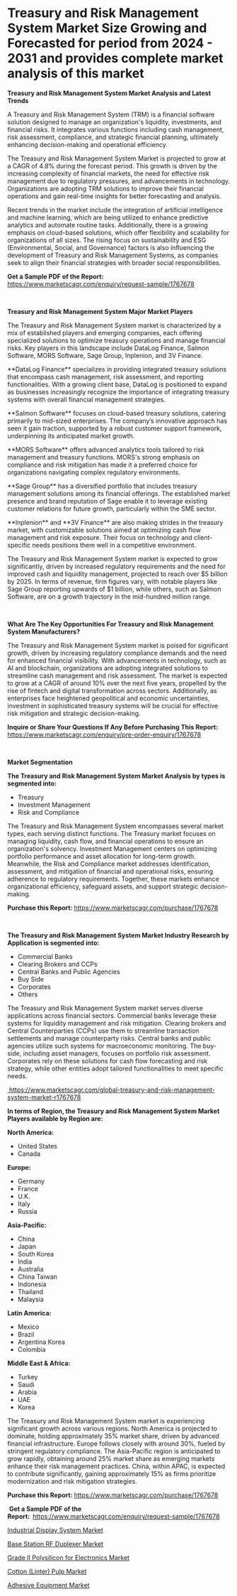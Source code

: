 <p><h1>Treasury and Risk Management System Market Size Growing and Forecasted for period from 2024 - 2031 and provides complete market analysis of this market</h1></p><p><strong>Treasury and Risk Management System Market Analysis and Latest Trends</strong></p>
<p><p>A Treasury and Risk Management System (TRM) is a financial software solution designed to manage an organization's liquidity, investments, and financial risks. It integrates various functions including cash management, risk assessment, compliance, and strategic financial planning, ultimately enhancing decision-making and operational efficiency.</p><p>The Treasury and Risk Management System Market is projected to grow at a CAGR of 4.8% during the forecast period. This growth is driven by the increasing complexity of financial markets, the need for effective risk management due to regulatory pressures, and advancements in technology. Organizations are adopting TRM solutions to improve their financial operations and gain real-time insights for better forecasting and analysis.</p><p>Recent trends in the market include the integration of artificial intelligence and machine learning, which are being utilized to enhance predictive analytics and automate routine tasks. Additionally, there is a growing emphasis on cloud-based solutions, which offer flexibility and scalability for organizations of all sizes. The rising focus on sustainability and ESG (Environmental, Social, and Governance) factors is also influencing the development of Treasury and Risk Management Systems, as companies seek to align their financial strategies with broader social responsibilities.</p></p>
<p><strong>Get a Sample PDF of the Report:&nbsp;</strong> <a href="https://www.marketscagr.com/enquiry/request-sample/1767678?utm_campaign=1576&utm_medium=2&utm_source=Github&utm_content=ia&utm_term=13102024&utm_id=treasury-and-risk-management-system">https://www.marketscagr.com/enquiry/request-sample/1767678</a></p>
<p>&nbsp;</p>
<p><strong>Treasury and Risk Management System Major Market Players</strong></p>
<p><p>The Treasury and Risk Management System market is characterized by a mix of established players and emerging companies, each offering specialized solutions to optimize treasury operations and manage financial risks. Key players in this landscape include DataLog Finance, Salmon Software, MORS Software, Sage Group, Inplenion, and 3V Finance.</p><p>**DataLog Finance** specializes in providing integrated treasury solutions that encompass cash management, risk assessment, and reporting functionalities. With a growing client base, DataLog is positioned to expand as businesses increasingly recognize the importance of integrating treasury systems with overall financial management strategies.</p><p>**Salmon Software** focuses on cloud-based treasury solutions, catering primarily to mid-sized enterprises. The company’s innovative approach has seen it gain traction, supported by a robust customer support framework, underpinning its anticipated market growth.</p><p>**MORS Software** offers advanced analytics tools tailored to risk management and treasury functions. MORS's strong emphasis on compliance and risk mitigation has made it a preferred choice for organizations navigating complex regulatory environments.</p><p>**Sage Group** has a diversified portfolio that includes treasury management solutions among its financial offerings. The established market presence and brand reputation of Sage enable it to leverage existing customer relations for future growth, particularly within the SME sector.</p><p>**Inplenion** and **3V Finance** are also making strides in the treasury market, with customizable solutions aimed at optimizing cash flow management and risk exposure. Their focus on technology and client-specific needs positions them well in a competitive environment.</p><p>The Treasury and Risk Management System market is expected to grow significantly, driven by increased regulatory requirements and the need for improved cash and liquidity management, projected to reach over $5 billion by 2025. In terms of revenue, firm figures vary, with notable players like Sage Group reporting upwards of $1 billion, while others, such as Salmon Software, are on a growth trajectory in the mid-hundred million range.</p></p>
<p>&nbsp;</p>
<p><strong>What Are The Key Opportunities For Treasury and Risk Management System Manufacturers?</strong></p>
<p><p>The Treasury and Risk Management System market is poised for significant growth, driven by increasing regulatory compliance demands and the need for enhanced financial visibility. With advancements in technology, such as AI and blockchain, organizations are adopting integrated solutions to streamline cash management and risk assessment. The market is expected to grow at a CAGR of around 10% over the next five years, propelled by the rise of fintech and digital transformation across sectors. Additionally, as enterprises face heightened geopolitical and economic uncertainties, investment in sophisticated treasury systems will be crucial for effective risk mitigation and strategic decision-making.</p></p>
<p><strong>Inquire or Share Your Questions If Any Before Purchasing This Report:</strong> <a href="https://www.marketscagr.com/enquiry/pre-order-enquiry/1767678?utm_campaign=1576&utm_medium=2&utm_source=Github&utm_content=ia&utm_term=13102024&utm_id=treasury-and-risk-management-system">https://www.marketscagr.com/enquiry/pre-order-enquiry/1767678</a></p>
<p>&nbsp;</p>
<p><strong>Market Segmentation</strong></p>
<p><strong>The Treasury and Risk Management System Market Analysis by types is segmented into:</strong></p>
<p><ul><li>Treasury</li><li>Investment Management</li><li>Risk and Compliance</li></ul></p>
<p><p>The Treasury and Risk Management System encompasses several market types, each serving distinct functions. The Treasury market focuses on managing liquidity, cash flow, and financial operations to ensure an organization's solvency. Investment Management centers on optimizing portfolio performance and asset allocation for long-term growth. Meanwhile, the Risk and Compliance market addresses identification, assessment, and mitigation of financial and operational risks, ensuring adherence to regulatory requirements. Together, these markets enhance organizational efficiency, safeguard assets, and support strategic decision-making.</p></p>
<p><strong>Purchase this Report:&nbsp;</strong><a href="https://www.marketscagr.com/purchase/1767678?utm_campaign=1576&utm_medium=2&utm_source=Github&utm_content=ia&utm_term=13102024&utm_id=treasury-and-risk-management-system">https://www.marketscagr.com/purchase/1767678</a></p>
<p>&nbsp;</p>
<p><strong>The Treasury and Risk Management System Market Industry Research by Application is segmented into:</strong></p>
<p><ul><li>Commercial Banks</li><li>Clearing Brokers and CCPs</li><li>Central Banks and Public Agencies</li><li>Buy Side</li><li>Corporates</li><li>Others</li></ul></p>
<p><p>The Treasury and Risk Management System market serves diverse applications across financial sectors. Commercial banks leverage these systems for liquidity management and risk mitigation. Clearing brokers and Central Counterparties (CCPs) use them to streamline transaction settlements and manage counterparty risks. Central banks and public agencies utilize such systems for macroeconomic monitoring. The buy-side, including asset managers, focuses on portfolio risk assessment. Corporates rely on these solutions for cash flow forecasting and risk strategy, while other entities adopt tailored functionalities to meet specific needs.</p></p>
<p><a href="https://www.marketscagr.com/global-treasury-and-risk-management-system-market-r1767678?utm_campaign=1576&utm_medium=2&utm_source=Github&utm_content=ia&utm_term=13102024&utm_id=treasury-and-risk-management-system">&nbsp;https://www.marketscagr.com/global-treasury-and-risk-management-system-market-r1767678</a></p>
<p><strong>In terms of Region, the Treasury and Risk Management System Market Players available by Region are:</strong></p>
<p>
    <p> <strong> North America: </strong>
        <ul>
            <li>United States</li>
            <li>Canada</li>
        </ul>
        </p> 
    <p> <strong> Europe: </strong>
        <ul>
            <li>Germany</li>
            <li>France</li>
            <li>U.K.</li>
            <li>Italy</li>
            <li>Russia</li>
        </ul>
        </p> 
    <p> <strong> Asia-Pacific: </strong>
        <ul>
            <li>China</li>
            <li>Japan</li>
            <li>South Korea</li>
            <li>India</li>
            <li>Australia</li>
            <li>China Taiwan</li>
            <li>Indonesia</li>
            <li>Thailand</li>
            <li>Malaysia</li>
        </ul>
        </p> 
    <p> <strong> Latin America: </strong>
        <ul>
            <li>Mexico</li>
            <li>Brazil</li>
            <li>Argentina Korea</li>
            <li>Colombia</li>
        </ul>
        </p> 
    <p> <strong> Middle East & Africa: </strong>
        <ul>
            <li>Turkey</li>
            <li>Saudi</li>
            <li>Arabia</li>
            <li>UAE</li>
            <li>Korea</li>
        </ul>
    </p>
    </p>
<p><p>The Treasury and Risk Management System market is experiencing significant growth across various regions. North America is projected to dominate, holding approximately 35% market share, driven by advanced financial infrastructure. Europe follows closely with around 30%, fueled by stringent regulatory compliance. The Asia-Pacific region is anticipated to grow rapidly, obtaining around 25% market share as emerging markets enhance their risk management practices. China, within APAC, is expected to contribute significantly, gaining approximately 15% as firms prioritize modernization and risk mitigation strategies.</p></p>
<p><strong>Purchase this Report: </strong><a href="https://www.marketscagr.com/purchase/1767678?utm_campaign=1576&utm_medium=2&utm_source=Github&utm_content=ia&utm_term=13102024&utm_id=treasury-and-risk-management-system">https://www.marketscagr.com/purchase/1767678</a></p>
<p>&nbsp;<strong>Get a Sample PDF of the Report:&nbsp;&nbsp;</strong><a href="https://www.marketscagr.com/enquiry/request-sample/1767678?utm_campaign=1576&utm_medium=2&utm_source=Github&utm_content=ia&utm_term=13102024&utm_id=treasury-and-risk-management-system">https://www.marketscagr.com/enquiry/request-sample/1767678</a></p>
<p><strong></strong></p>
<p><p><a href="https://issuu.com/reportprime-2/docs/industrial-display-system-market-si_2bb93c4473f9f5?utm_campaign=1576&utm_medium=2&utm_source=Github&utm_content=ia&utm_term=13102024&utm_id=treasury-and-risk-management-system">Industrial Display System Market</a></p><p><a href="https://www.linkedin.com/pulse/decoding-base-station-rf-duplexer-industry-dynamics-9l2fe?trk=public_post_embed_feed-article-content&utm_campaign=1576&utm_medium=2&utm_source=Github&utm_content=ia&utm_term=13102024&utm_id=treasury-and-risk-management-system">Base Station RF Duplexer Market</a></p><p><a href="https://www.linkedin.com/pulse/grade-ii-polysilicon-electronics-market-evolution-hyice?trk=public_post_embed_feed-article-content&utm_campaign=1576&utm_medium=2&utm_source=Github&utm_content=ia&utm_term=13102024&utm_id=treasury-and-risk-management-system">Grade II Polysilicon for Electronics Market</a></p><p><a href="https://github.com/YashRP12/Market-Research-Report-List-6/blob/main/cotton-linter-pulp-market.md?utm_campaign=1576&utm_medium=2&utm_source=Github&utm_content=ia&utm_term=13102024&utm_id=treasury-and-risk-management-system">Cotton (Linter) Pulp Market</a></p><p><a href="https://issuu.com/reportprime-2/docs/adhesive-equipment-market-size-2030_520627ba33d9da?utm_campaign=1576&utm_medium=2&utm_source=Github&utm_content=ia&utm_term=13102024&utm_id=treasury-and-risk-management-system">Adhesive Equipment Market</a></p></p>
